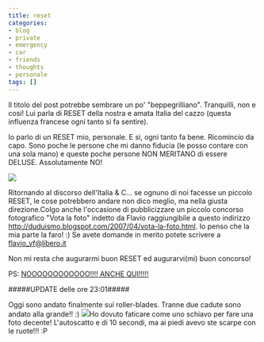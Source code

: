 ```yaml
---
title: reset
categories:
- blog
- private
- emergency
- car
- friends
- thoughts
- personale
tags: []
---
```

Il titolo del post potrebbe sembrare un po' "beppegrilliano". Tranquilli, non
e cosi! Lui parla di RESET della nostra e amata Italia del cazzo (questa
influenza francese ogni tanto si fa sentire).

Io parlo di un RESET mio, personale. E si, ogni tanto fa bene. Ricomincio da
capo. Sono poche le persone che mi danno fiducia (le posso contare con una
sola mano) e queste poche persone NON MERITANO di essere DELUSE. Assolutamente
NO!

[![]({{site.url}}/images/reset.jpg)]({{site.url}}/images/reset.jpg)



Ritornando al discorso dell'Italia &amp; C... se ognuno di noi facesse un
piccolo RESET, le cose potrebbero andare non dico meglio, ma nella giusta
direzione.Colgo anche l'occasione di pubblicizzare un piccolo concorso
fotografico "Vota la foto" indetto da Flavio raggiungibile a questo indirizzo
<http://duduismo.blogspot.com/2007/04/vota-la-foto.html>. Io penso che la mia
parte la faro! :) Se avete domande in merito potete scrivere a
flavio_vf@libero.it



Non mi resta che augurarmi buon RESET ed augurarvi(mi) buon concorso!



PS: [NOOOOOOOOOOOO!!!! ANCHE
QUI!!!!!](http://www.ifgonline.it/pub/165/show.jsp?id=2508&iso=1&is=165)



#####UPDATE delle ore 23:01#####  
  
Oggi sono andato finalmente sui roller-blades. Tranne due cadute sono andato
alla grande!! :)
[![]({{site.url}}/images/io_roller.JPG)]({{site.url}}/images/io_roller.JPG)Ho
dovuto faticare come uno schiavo per fare una foto decente! L'autoscatto e di
10 secondi, ma ai piedi avevo ste scarpe con le ruote!!! :P

